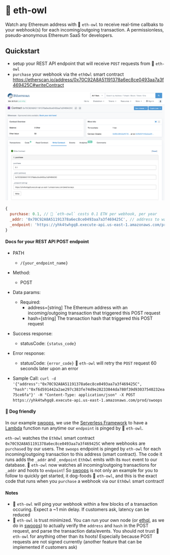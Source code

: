 # 🦉 eth-owl
Watch any Ethereum address with 🦉 `eth-owl` to receive real-time callbaks to your webhook(s) for each incoming/outgoing transaction. A permissionless, pseudo-anonymous Ethereum SaaS for developers.

## Quickstart
- setup your REST API endpoint that will receive `POST` requests from 🦉 `eth-owl`
- `purchase` your webhook via the `ethOwl` smart contract https://etherscan.io/address/0x70C92A8A51191378a6ec8ce0493aa7a3f469425C#writeContract

![ScreenShot](./purchase.png)

```javascript
{
  purchase: 0.1, // 🦉 `eth-owl` costs 0.1 ETH per webhook, per year
  _addr: '0x70C92A8A51191378a6ec8ce0493aa7a3f469425C', // address to watch
  _endpoint: 'https://yhk4twhgq8.execute-api.us-east-1.amazonaws.com/prod/swoops' // your REST API endpoint that will be pinged (a POST request) for each incoming/outgoing transaction to `_addr`
}
```

#### Docs for your REST API POST endpoint

- PATH
  - `/{your_endpoint_name}`

- Method:
  - POST

- Data params:
  - Required:
    - address=[string] The Ethereum address with an incoming/outgoing transaction that triggered this POST request
    - hash=[string] The transaction hash that triggered this POST request

- Success response:
  - statusCode: `{status_code}`

- Error response:
  - statusCode: `{error_code}` 🦉 `eth-owl` will retry the `POST` request 60 seconds later upon an error

- Sample Call:
  `curl -d '{"address":"0x70C92A8A51191378a6ec8ce0493aa7a3f469425C", "hash":"0xf6d591442a2ae297c383fe74d9e28233844da780f39d93037540232ea75ce6fa"}' -H "Content-Type: application/json" -X POST https://yhk4twhgq8.execute-api.us-east-1.amazonaws.com/prod/swoops`
  
#### 🐶 Dog friendly

In our example [swoops](swoops/), we use the [Serverless Framework](https://serverless.com/) to have a [Lambda](https://aws.amazon.com/lambda/) function run anytime our `endpoint` is pinged by 🦉 `eth-owl`.

`eth-owl` watches the `EthOwl` smart contract `0x70C92A8A51191378a6ec8ce0493aa7a3f469425C` where webhooks are `purchase`d by our users. The `swoops` endpoint is pinged by `eth-owl` for each incoming/outgoing transaction to this address (smart contract). The code it runs adds the `_addr` and `_endpoint` `EthOwl` emits with its `Hoot` event to our database. 🦉 `eth-owl` now watches all incoming/outgoing transactions for `_addr` and hoots to `endpoint`! So [swoops](swoops/) is not only an example for you to follow to quickly get started, it dog-foods 🦉 `eth-owl`, and this is the exact code that runs when you `purchase` a webhook via our `EthOwl` smart contract!

#### Notes
- 🦉 `eth-owl` will ping your webhook within a few blocks of a transaction occuring. Expect a ~1 min delay. If customers ask, latency can be reduced
- 🦉 `eth-owl` is trust minimized. You can run your own node (or [ethql](https://github.com/ConsenSys/ethql), as we do in [swoops](swoops/)) to actually verify the `address` and `hash` in the POST request, and parse the transaction data/events. You should not trust 🦉 `eth-owl` for anything other than its hoots! Especially because POST requests are not signed currently (another feature that can be implemented if customers ask)

